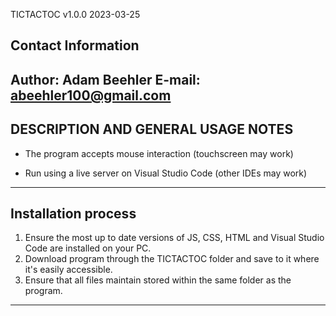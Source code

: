 TICTACTOC v1.0.0 2023-03-25

Contact Information
--------------------
Author: Adam Beehler
**E-mail: abeehler100@gmail.com**
----------------------------------------

DESCRIPTION AND GENERAL USAGE NOTES
-------------------------------------
- The program accepts mouse interaction (touchscreen may work)

- Run using a live server on Visual Studio Code (other IDEs may work)
----------------------------------------------------------------------------------

Installation process
----------------------
1. Ensure the most up to date versions of JS, CSS, HTML and Visual Studio Code are installed on your PC.
2. Download program through the TICTACTOC folder and save to it where it's easily accessible.
3. Ensure that all files maintain stored within the same folder as the program.
---------------------------------------------------------------------------------------------------------
